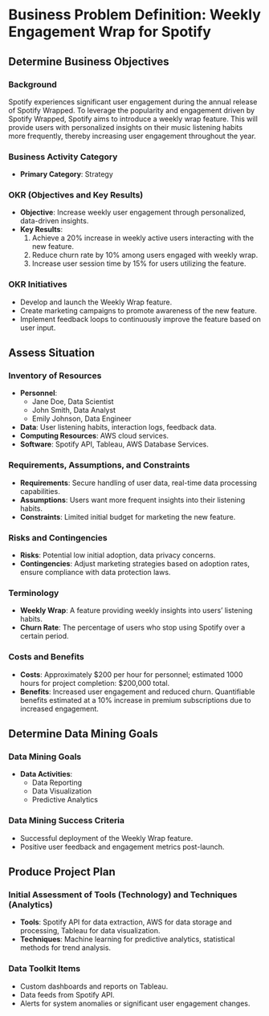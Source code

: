 # Business Problem Definition: Weekly Engagement Wrap for Spotify

## Determine Business Objectives

### Background
Spotify experiences significant user engagement during the annual release of Spotify Wrapped. To leverage the popularity and engagement driven by Spotify Wrapped, Spotify aims to introduce a weekly wrap feature. This will provide users with personalized insights on their music listening habits more frequently, thereby increasing user engagement throughout the year.

### Business Activity Category
- **Primary Category**: Strategy

### OKR (Objectives and Key Results)
- **Objective**: Increase weekly user engagement through personalized, data-driven insights.
- **Key Results**:
  1. Achieve a 20% increase in weekly active users interacting with the new feature.
  2. Reduce churn rate by 10% among users engaged with weekly wrap.
  3. Increase user session time by 15% for users utilizing the feature.

### OKR Initiatives
- Develop and launch the Weekly Wrap feature.
- Create marketing campaigns to promote awareness of the new feature.
- Implement feedback loops to continuously improve the feature based on user input.

## Assess Situation

### Inventory of Resources
- **Personnel**:
  - Jane Doe, Data Scientist
  - John Smith, Data Analyst
  - Emily Johnson, Data Engineer
- **Data**: User listening habits, interaction logs, feedback data.
- **Computing Resources**: AWS cloud services.
- **Software**: Spotify API, Tableau, AWS Database Services.

### Requirements, Assumptions, and Constraints
- **Requirements**: Secure handling of user data, real-time data processing capabilities.
- **Assumptions**: Users want more frequent insights into their listening habits.
- **Constraints**: Limited initial budget for marketing the new feature.

### Risks and Contingencies
- **Risks**: Potential low initial adoption, data privacy concerns.
- **Contingencies**: Adjust marketing strategies based on adoption rates, ensure compliance with data protection laws.

### Terminology
- **Weekly Wrap**: A feature providing weekly insights into users’ listening habits.
- **Churn Rate**: The percentage of users who stop using Spotify over a certain period.

### Costs and Benefits
- **Costs**: Approximately $200 per hour for personnel; estimated 1000 hours for project completion: $200,000 total.
- **Benefits**: Increased user engagement and reduced churn. Quantifiable benefits estimated at a 10% increase in premium subscriptions due to increased engagement.

## Determine Data Mining Goals

### Data Mining Goals
- **Data Activities**:
  - Data Reporting
  - Data Visualization
  - Predictive Analytics

### Data Mining Success Criteria
- Successful deployment of the Weekly Wrap feature.
- Positive user feedback and engagement metrics post-launch.

## Produce Project Plan

### Initial Assessment of Tools (Technology) and Techniques (Analytics)
- **Tools**: Spotify API for data extraction, AWS for data storage and processing, Tableau for data visualization.
- **Techniques**: Machine learning for predictive analytics, statistical methods for trend analysis.

### Data Toolkit Items
- Custom dashboards and reports on Tableau.
- Data feeds from Spotify API.
- Alerts for system anomalies or significant user engagement changes.
